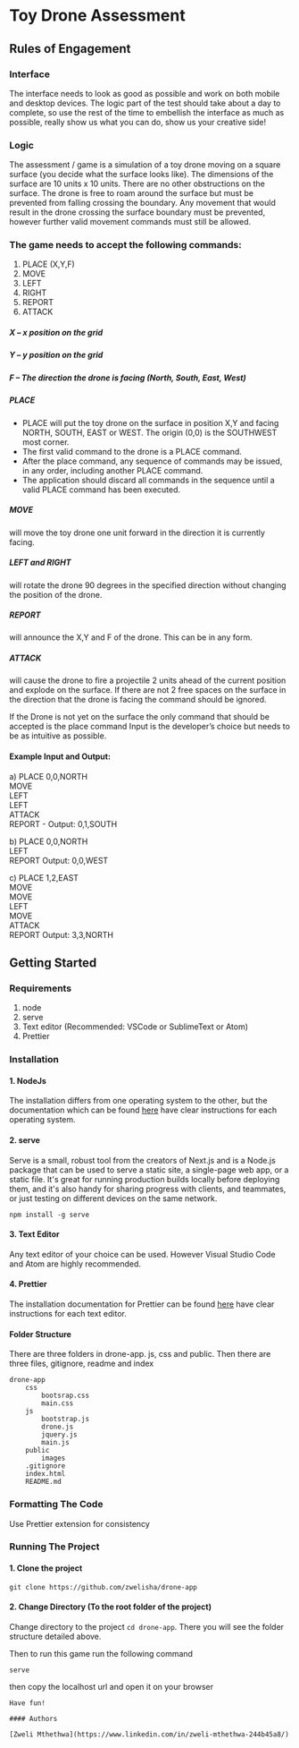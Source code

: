# Toy Drone Assessment

## Rules of Engagement
### Interface
The interface needs to look as good as possible and work on both mobile and desktop devices. The logic part of the test should take about a day to complete, so use the rest of the time to embellish the interface as much as possible, really show us what you can do, show us your creative side!

### Logic
The assessment / game is a simulation of a toy drone moving on a square surface (you decide what the surface looks like). The dimensions of the surface are 10 units x 10 units. There are no other obstructions on the surface. The drone is free to roam around the surface but must be prevented from falling crossing the boundary. Any movement that would result in the drone crossing the surface boundary must be prevented, however further valid movement commands must still be allowed.

### The game needs to accept the following commands:
1. PLACE (X,Y,F)
2. MOVE
3. LEFT
4. RIGHT
5. REPORT
6. ATTACK

##### X – x position on the grid
##### Y – y position on the grid
##### F – The direction the drone is facing (North, South, East, West)


##### PLACE
- PLACE will put the toy drone on the surface in position X,Y and facing NORTH, SOUTH, EAST or WEST. The origin (0,0) is the SOUTHWEST most corner.
- The first valid command to the drone is a PLACE command.
- After the place command, any sequence of commands may be issued, in any order, including another PLACE
command.
- The application should discard all commands in the sequence until a valid PLACE command has been
executed.

##### MOVE 
will move the toy drone one unit forward in the direction it is currently facing.
##### LEFT and RIGHT 
will rotate the drone 90 degrees in the specified direction without changing the position of the drone.

##### REPORT 
will announce the X,Y and F of the drone. This can be in any form.
##### ATTACK 
will cause the drone to fire a projectile 2 units ahead of the current position and explode on the surface. If there are not 2 free spaces on the surface in the direction that the drone is facing the command should be ignored.

If the Drone is not yet on the surface the only command that should be accepted is the place command Input is the developer’s choice but needs to be as intuitive as possible.

#### Example Input and Output:
a) PLACE 0,0,NORTH <br/>
MOVE <br/>
LEFT <br/>
LEFT <br/>
ATTACK <br/>
REPORT - Output: 0,1,SOUTH

b) PLACE 0,0,NORTH <br/>
LEFT<br/>
REPORT Output: 0,0,WEST

c) PLACE 1,2,EAST <br/>
MOVE <br/>
MOVE <br/>
LEFT <br/>
MOVE <br/>
ATTACK <br/>
REPORT Output: 3,3,NORTH

## Getting Started

### Requirements

1. node
2. serve
3. Text editor (Recommended: VSCode or SublimeText or Atom)
4. Prettier

### Installation

#### 1. NodeJs

The installation differs from one operating system to the other, but the documentation which can be found [here](https://nodejs.org/en) have clear instructions for each operating system.

#### 2. serve

Serve is a small, robust tool from the creators of Next.js and is a Node.js package that can be used to serve a static site, a single-page web app, or a static file. It's great for running production builds locally before deploying them, and it's also handy for sharing progress with clients, and teammates, or just testing on different devices on the same network.

```npm install -g serve```

#### 3. Text Editor
Any text editor of your choice can be used. However Visual Studio Code and Atom are highly recommended.

#### 4. Prettier
The installation documentation for Prettier can be found [here](https://prettier.io/) have clear instructions for each text editor.


#### Folder Structure

There are three folders in drone-app. js, css and public. Then there are three files, gitignore, readme and index

```
drone-app
    css
        bootsrap.css
        main.css
    js
        bootstrap.js
        drone.js
        jquery.js
        main.js
    public
        images
    .gitignore
    index.html
    README.md
```

### Formatting The Code

Use Prettier extension for consistency

### Running The Project

#### 1. Clone the project
```
git clone https://github.com/zwelisha/drone-app
```

#### 2. Change Directory (To the root folder of the project)

Change directory to the project `cd drone-app`.
There you will see the folder structure detailed above.



Then to run this game run the following command

```
serve
```
then copy the localhost url and open it on your browser

```
Have fun!

#### Authors

[Zweli Mthethwa](https://www.linkedin.com/in/zweli-mthethwa-244b45a8/)